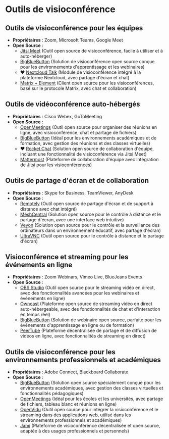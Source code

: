 # Outils de visioconférence

## Outils de visioconférence pour les équipes
- **Propriétaires** : Zoom, Microsoft Teams, Google Meet
- **Open Source** :
  - [Jitsi Meet](https://jitsi.org/jitsi-meet/) (Outil open source de visioconférence, facile à utiliser et à auto-héberger)
  - [BigBlueButton](https://bigbluebutton.org/) (Solution de visioconférence open source conçue pour les environnements d'apprentissage et les webinaires)
  - ❤️ [Nextcloud Talk](https://nextcloud.com/talk/) (Module de visioconférence intégré à la plateforme Nextcloud, avec partage d'écran et chat)
  - [Matrix + Element](https://element.io/) (Client open source pour les visioconférences, basé sur le protocole Matrix, avec chat et collaboration)

## Outils de vidéoconférence auto-hébergés
- **Propriétaires** : Cisco Webex, GoToMeeting
- **Open Source** :
  - [OpenMeetings](https://openmeetings.apache.org/) (Outil open source pour organiser des réunions en ligne, avec visioconférence, chat et partage de fichiers)
  - [BigBlueButton](https://bigbluebutton.org/) (Idéal pour les environnements académiques et de formation, avec gestion des réunions et des classes virtuelles)
  - ❤️ [Rocket.Chat](https://rocket.chat/) (Solution open source de collaboration d'équipe, incluant une fonctionnalité de visioconférence via Jitsi Meet)
  - [Mattermost](https://mattermost.com/) (Plateforme de collaboration d'équipe avec intégration de Jitsi pour les visioconférences)

## Outils de partage d'écran et de collaboration
- **Propriétaires** : Skype for Business, TeamViewer, AnyDesk
- **Open Source** :
  - [Remotely](https://github.com/lucent-sea/Remotely) (Outil open source de partage d'écran et de support à distance avec chat intégré)
  - [MeshCentral](https://meshcentral.com/) (Solution open source pour le contrôle à distance et le partage d'écran, avec une interface web intuitive)
  - [Veyon](https://veyon.io/) (Solution open source pour le contrôle et la surveillance des ordinateurs dans un environnement éducatif, avec partage d'écran)
  - [UltraVNC](https://www.uvnc.com/) (Outil open source pour le contrôle à distance et le partage d'écran)

## Visioconférence et streaming pour les événements en ligne
- **Propriétaires** : Zoom Webinars, Vimeo Live, BlueJeans Events
- **Open Source** :
  - [OBS Studio](https://obsproject.com/) (Outil open source pour le streaming vidéo en direct, avec des fonctionnalités avancées pour les webinaires et événements en ligne)
  - [Owncast](https://owncast.online/) (Plateforme open source de streaming vidéo en direct auto-hébergeable, avec des fonctionnalités de chat et d'interaction en temps réel)
  - [BigBlueButton](https://bigbluebutton.org/) (Solution de webinaire open source, parfaite pour les événements d'apprentissage en ligne ou de formation)
  - [PeerTube](https://joinpeertube.org/) (Plateforme décentralisée de partage et de diffusion de vidéos en ligne, avec fonctionnalités de streaming en direct)

## Outils de visioconférence pour les environnements professionnels et académiques
- **Propriétaires** : Adobe Connect, Blackboard Collaborate
- **Open Source** :
  - [BigBlueButton](https://bigbluebutton.org/) (Solution open source spécialement conçue pour les environnements académiques, avec gestion des classes virtuelles et fonctionnalités pédagogiques)
  - [OpenMeetings](https://openmeetings.apache.org/) (Idéal pour les écoles et les universités, avec partage de fichiers, tableau blanc et réunions en ligne)
  - [OpenVidu](https://openvidu.io/) (Outil open source pour intégrer la visioconférence et le streaming dans des applications web, utilisé dans les environnements professionnels et académiques)
  - [Jami](https://jami.net/) (Plateforme de visioconférence décentralisée et open source, adaptée à des usages professionnels et personnels)


